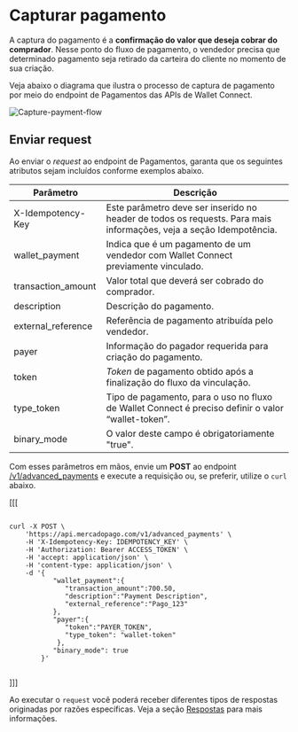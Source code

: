 # Capturar pagamento

A captura do pagamento é a **confirmação do valor que deseja cobrar do comprador**. Nesse ponto do fluxo de pagamento, o vendedor precisa que determinado pagamento seja retirado da carteira do cliente no momento de sua criação.

Veja abaixo o diagrama que ilustra o processo de captura de pagamento por meio do endpoint de Pagamentos das APIs de Wallet Connect.

![Capture-payment-flow](wallet-connect/captured-payment.pt.png)

## Enviar request

Ao enviar o _request_ ao endpoint de Pagamentos, garanta que os seguintes atributos sejam incluídos conforme exemplos abaixo.

| Parâmetro  | Descrição  |
| --- | --- |
| X-Idempotency-Key  | Este parâmetro deve ser inserido no header de todos os requests. Para mais informações, veja a seção Idempotência.  |
| wallet_payment | Indica que é um pagamento de um vendedor com Wallet Connect previamente vinculado.  |
| transaction_amount  | Valor total que deverá ser cobrado do comprador.  |
| description  | Descrição do pagamento.  |
| external_reference  | Referência de pagamento atribuída pelo vendedor.  |
| payer  | Informação do pagador requerida para criação do pagamento.  |
| token  | _Token_ de pagamento obtido após a finalização do fluxo da vinculação.  |
| type_token  | Tipo de pagamento, para o uso no fluxo de Wallet Connect é preciso definir o valor “wallet-token”.  |
| binary_mode  | O valor deste campo é obrigatoriamente "true".  |

Com esses parâmetros em mãos, envie um **POST** ao endpoint [/v1/advanced_payments](/developers/pt/reference/wallet_connect/_advanced_payments/post) e execute a requisição ou, se preferir, utilize o `curl` abaixo.

[[[
```curl

curl -X POST \
    'https://api.mercadopago.com/v1/advanced_payments' \
    -H 'X-Idempotency-Key: IDEMPOTENCY_KEY' \
    -H 'Authorization: Bearer ACCESS_TOKEN' \
    -H 'accept: application/json' \
    -H 'content-type: application/json' \
    -d '{
           "wallet_payment":{
              "transaction_amount":700.50,
              "description":"Payment Description",
              "external_reference":"Pago_123"     
           },
           "payer":{
              "token":"PAYER_TOKEN",
              "type_token": "wallet-token"
            },
           "binary_mode": true
        }'


```
]]]

Ao executar o `request` você poderá receber diferentes tipos de respostas originadas por razões específicas. Veja a seção [Respostas](/developers/pt/docs/wallet-connect/advanced-payments/capture-payment/returns) para mais informações.